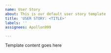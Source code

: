 ```yaml
---
name: User Story
about: This is our default user story template
title: 'USER STORY: <TITLE>'
labels: ''
assignees: Apollon999

---
```


Template content goes here
